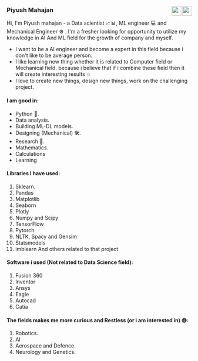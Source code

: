 ###  Piyush Mahajan [<img align = 'right' width = '26px' height = '26px' src = "https://user-images.githubusercontent.com/71897685/149906234-c0f1587b-49e5-4cbf-9034-a00f59ae2cf2.png" />][Linkedin][<img align = 'right' width = '26px' height = '26px' src = 'https://user-images.githubusercontent.com/71897685/151105391-6ba0fc30-6d18-4159-a41c-57614649e970.svg' />][Email]

Hi, I'm Piyush mahajan - a Data scientist 📈📊, ML engineer 💻 and Mechanical Engineer ⚙ . I'm a fresher looking for opportunity to utilize my knowledge in AI And ML field for the growth of company and myself.
- I want to be a AI engineer and become a expert in this field because i don't like to be average person.
- I like learning new thing whether it is related to Computer field or Mechanical field. because i believe that if i combine these field then it will create interesting results 💥
- I love to create new things, design new things, work on the challenging project.

#### I am good in:
- Python 🐍.
- Data analysis.
- Building ML-DL models.
- Designing (Mechanical) 🛠.
- Research 🚀.
- Mathematics.
- Calculations
- Learning 

#### Libraries I have used:
1. Sklearn.
2. Pandas
3. Matplotlib
4. Seaborn
5. Plotly
6. Numpy and Scipy
7. TensorFlow
8. Pytorch
9. NLTK, Spacy and Gensim
10. Statsmodels
11. imblearn
And others related to that project

#### Software i used (Not related to Data Science field):
1. Fusion 360
2. Inventor
3. Ansys
4. Eagle
5. Autocad
6. Catia

#### The fields makes me more curious and Restless (or i am interested in) 😅:
1. Robotics.
2. AI
3. Aerospace and Defence.
4. Neurology and Genetics.



[Linkedin]: https://www.linkedin.com/in/piyushmahajan98
[Email]: piyumaha12@gmail.com
